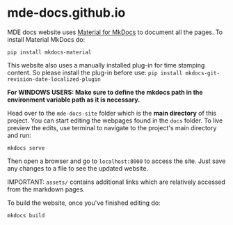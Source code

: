 # mde-docs.github.io

MDE docs website uses [Material for MkDocs](https://squidfunk.github.io/mkdocs-material/getting-started/) to document all the pages. To install Material MkDocs do:

`pip install mkdocs-material`

This website also uses a manually installed plug-in for time stamping content. So please install the plug-in before use:
`pip install mkdocs-git-revision-date-localized-plugin`

**For WINDOWS USERS: Make sure to define the mkdocs path in the environment variable path as it is necessary.**

Head over to the ``mde-docs-site`` folder which is the **main directory** of this project. You can start editing the webpages found in the ``docs`` folder. To live preview the edits, use terminal to navigate to the project's main directory and run:

`mkdocs serve`

Then open a browser and go to ``localhost:8000`` to access the site. Just save any changes to a file to see the updated website.

IMPORTANT: ``assets/`` contains additional links which are relatively accessed from the markdown pages.

To build the website, once you've finished editing do:

`mkdocs build`
